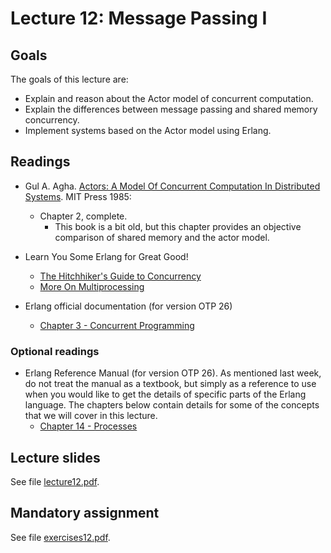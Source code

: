 # Lecture 12: Message Passing I

## Goals

The goals of this lecture are:

* Explain and reason about the Actor model of concurrent computation.
* Explain the differences between message passing and shared memory concurrency.
* Implement systems based on the Actor model using Erlang.

## Readings

* Gul A. Agha. [Actors: A Model Of Concurrent Computation In Distributed Systems](http://dspace.mit.edu/handle/1721.1/6952). MIT Press 1985:
  * Chapter 2, complete.
	* This book is a bit old, but this chapter provides an objective comparison of shared memory and the actor model.

* Learn You Some Erlang for Great Good!
  * [The Hitchhiker's Guide to Concurrency](https://learnyousomeerlang.com/the-hitchhikers-guide-to-concurrency)
  * [More On Multiprocessing](https://learnyousomeerlang.com/more-on-multiprocessing)
  

* Erlang official documentation (for version OTP 26) 
  * [Chapter 3 - Concurrent Programming](https://www.erlang.org/docs/26/getting_started/conc_prog)

### Optional readings

* Erlang Reference Manual (for version OTP 26). As mentioned last week, do not treat the manual as a textbook, but simply as a reference to use when you would like to get the details of specific parts of the Erlang language. The chapters below contain details for some of the concepts that we will cover in this lecture.
  * [Chapter 14 - Processes](https://www.erlang.org/docs/26/reference_manual/processes)

## Lecture slides

See file [lecture12.pdf](lecture12.pdf).

## Mandatory assignment

See file [exercises12.pdf](exercises12.pdf).
